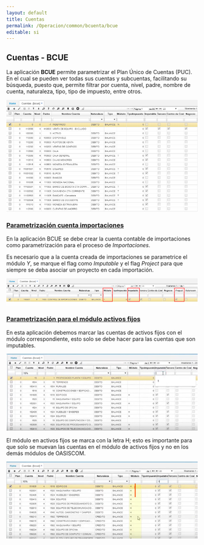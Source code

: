 ```yaml
---
layout: default
title: Cuentas
permalink: /Operacion/common/bcuenta/bcue
editable: si
---
```


## Cuentas - BCUE

La aplicación **BCUE** permite parametrizar el Plan Único de Cuentas (PUC). En el cual se pueden ver todas sus cuentas y subcuentas, facilitando su búsqueda, puesto que, permite filtrar por cuenta, nivel, padre, nombre de cuenta, naturaleza, tipo, tipo de impuesto, entre otros.  

![](bcue1.png)

### [Parametrización cuenta importaciones](http://docs.oasiscom.com/Operacion/common/bcuenta/bcue#parametrización-cuenta-importaciones)

En la aplicación BCUE se debe crear la cuenta contable de importaciones como parametrización para el proceso de _Importaciones_.  

Es necesario que a la cuenta creada de importaciones se parametrice el módulo _Y_, se marque el flag como _Imputable_ y el flag _Project_ para que siempre se deba asociar un proyecto en cada importación.  

![](bcue2.png)

### [Parametrización para el módulo activos fijos](http://docs.oasiscom.com/Operacion/common/bcuenta/bcue#parametrización-para-el-módulo-activos-fijos)  

En esta aplicación debemos marcar las cuentas de activos fijos con el módulo correspondiente, esto solo se debe hacer para las cuentas que son imputables.  

![](bcue3.png)

El módulo en activos fijos se marca con la letra H; esto es importante para que solo se muevan las cuentas en el módulo de activos fijos y no en los demás módulos de OASISCOM.

![](bcue4.png)
